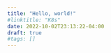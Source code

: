```yaml
---
title: "Hello, world!"
#linktitle: "K8s"
date: 2022-10-02T23:13:22-04:00
draft: true
#tags: []
---
```


